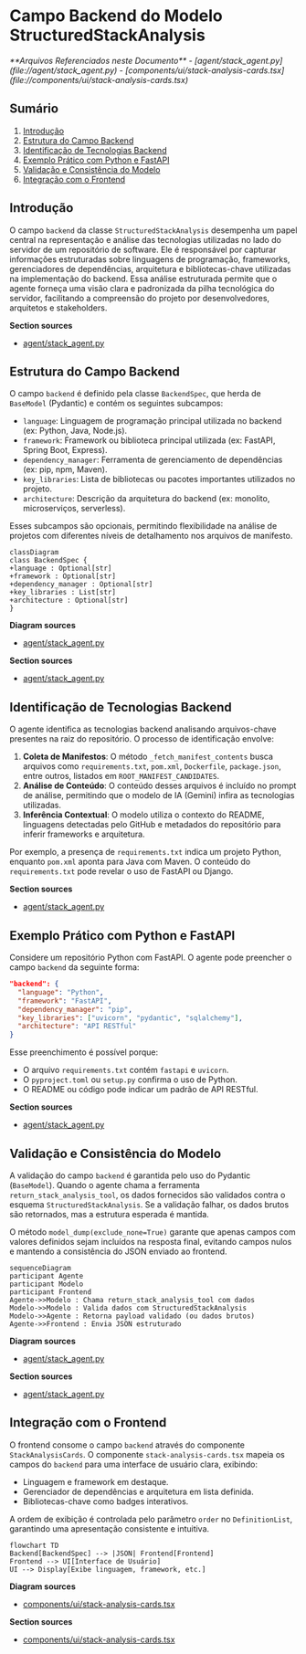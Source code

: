 # Campo Backend do Modelo StructuredStackAnalysis

<cite>
**Arquivos Referenciados neste Documento**  
- [agent/stack_agent.py](file://agent/stack_agent.py)
- [components/ui/stack-analysis-cards.tsx](file://components/ui/stack-analysis-cards.tsx)
</cite>

## Sumário
1. [Introdução](#introdução)
2. [Estrutura do Campo Backend](#estrutura-do-campo-backend)
3. [Identificação de Tecnologias Backend](#identificação-de-tecnologias-backend)
4. [Exemplo Prático com Python e FastAPI](#exemplo-prático-com-python-e-fastapi)
5. [Validação e Consistência do Modelo](#validação-e-consistência-do-modelo)
6. [Integração com o Frontend](#integração-com-o-frontend)

## Introdução

O campo `backend` da classe `StructuredStackAnalysis` desempenha um papel central na representação e análise das tecnologias utilizadas no lado do servidor de um repositório de software. Ele é responsável por capturar informações estruturadas sobre linguagens de programação, frameworks, gerenciadores de dependências, arquitetura e bibliotecas-chave utilizadas na implementação do backend. Essa análise estruturada permite que o agente forneça uma visão clara e padronizada da pilha tecnológica do servidor, facilitando a compreensão do projeto por desenvolvedores, arquitetos e stakeholders.

**Section sources**
- [agent/stack_agent.py](file://agent/stack_agent.py#L47-L52)

## Estrutura do Campo Backend

O campo `backend` é definido pela classe `BackendSpec`, que herda de `BaseModel` (Pydantic) e contém os seguintes subcampos:

- `language`: Linguagem de programação principal utilizada no backend (ex: Python, Java, Node.js).
- `framework`: Framework ou biblioteca principal utilizada (ex: FastAPI, Spring Boot, Express).
- `dependency_manager`: Ferramenta de gerenciamento de dependências (ex: pip, npm, Maven).
- `key_libraries`: Lista de bibliotecas ou pacotes importantes utilizados no projeto.
- `architecture`: Descrição da arquitetura do backend (ex: monolito, microserviços, serverless).

Esses subcampos são opcionais, permitindo flexibilidade na análise de projetos com diferentes níveis de detalhamento nos arquivos de manifesto.

```mermaid
classDiagram
class BackendSpec {
+language : Optional[str]
+framework : Optional[str]
+dependency_manager : Optional[str]
+key_libraries : List[str]
+architecture : Optional[str]
}
```

**Diagram sources**
- [agent/stack_agent.py](file://agent/stack_agent.py#L47-L52)

**Section sources**
- [agent/stack_agent.py](file://agent/stack_agent.py#L47-L52)

## Identificação de Tecnologias Backend

O agente identifica as tecnologias backend analisando arquivos-chave presentes na raiz do repositório. O processo de identificação envolve:

1. **Coleta de Manifestos**: O método `_fetch_manifest_contents` busca arquivos como `requirements.txt`, `pom.xml`, `Dockerfile`, `package.json`, entre outros, listados em `ROOT_MANIFEST_CANDIDATES`.
2. **Análise de Conteúdo**: O conteúdo desses arquivos é incluído no prompt de análise, permitindo que o modelo de IA (Gemini) infira as tecnologias utilizadas.
3. **Inferência Contextual**: O modelo utiliza o contexto do README, linguagens detectadas pelo GitHub e metadados do repositório para inferir frameworks e arquitetura.

Por exemplo, a presença de `requirements.txt` indica um projeto Python, enquanto `pom.xml` aponta para Java com Maven. O conteúdo do `requirements.txt` pode revelar o uso de FastAPI ou Django.

**Section sources**
- [agent/stack_agent.py](file://agent/stack_agent.py#L240-L266)

## Exemplo Prático com Python e FastAPI

Considere um repositório Python com FastAPI. O agente pode preencher o campo `backend` da seguinte forma:

```json
"backend": {
  "language": "Python",
  "framework": "FastAPI",
  "dependency_manager": "pip",
  "key_libraries": ["uvicorn", "pydantic", "sqlalchemy"],
  "architecture": "API RESTful"
}
```

Esse preenchimento é possível porque:
- O arquivo `requirements.txt` contém `fastapi` e `uvicorn`.
- O `pyproject.toml` ou `setup.py` confirma o uso de Python.
- O README ou código pode indicar um padrão de API RESTful.

**Section sources**
- [agent/stack_agent.py](file://agent/stack_agent.py#L240-L266)

## Validação e Consistência do Modelo

A validação do campo `backend` é garantida pelo uso do Pydantic (`BaseModel`). Quando o agente chama a ferramenta `return_stack_analysis_tool`, os dados fornecidos são validados contra o esquema `StructuredStackAnalysis`. Se a validação falhar, os dados brutos são retornados, mas a estrutura esperada é mantida.

O método `model_dump(exclude_none=True)` garante que apenas campos com valores definidos sejam incluídos na resposta final, evitando campos nulos e mantendo a consistência do JSON enviado ao frontend.

```mermaid
sequenceDiagram
participant Agente
participant Modelo
participant Frontend
Agente->>Modelo : Chama return_stack_analysis_tool com dados
Modelo->>Modelo : Valida dados com StructuredStackAnalysis
Modelo->>Agente : Retorna payload validado (ou dados brutos)
Agente->>Frontend : Envia JSON estruturado
```

**Diagram sources**
- [agent/stack_agent.py](file://agent/stack_agent.py#L85-L94)

**Section sources**
- [agent/stack_agent.py](file://agent/stack_agent.py#L85-L94)

## Integração com o Frontend

O frontend consome o campo `backend` através do componente `StackAnalysisCards`. O componente `stack-analysis-cards.tsx` mapeia os campos do `backend` para uma interface de usuário clara, exibindo:

- Linguagem e framework em destaque.
- Gerenciador de dependências e arquitetura em lista definida.
- Bibliotecas-chave como badges interativos.

A ordem de exibição é controlada pelo parâmetro `order` no `DefinitionList`, garantindo uma apresentação consistente e intuitiva.

```mermaid
flowchart TD
Backend[BackendSpec] --> |JSON| Frontend[Frontend]
Frontend --> UI[Interface de Usuário]
UI --> Display[Exibe linguagem, framework, etc.]
```

**Diagram sources**
- [components/ui/stack-analysis-cards.tsx](file://components/ui/stack-analysis-cards.tsx#L150-L185)

**Section sources**
- [components/ui/stack-analysis-cards.tsx](file://components/ui/stack-analysis-cards.tsx#L150-L185)